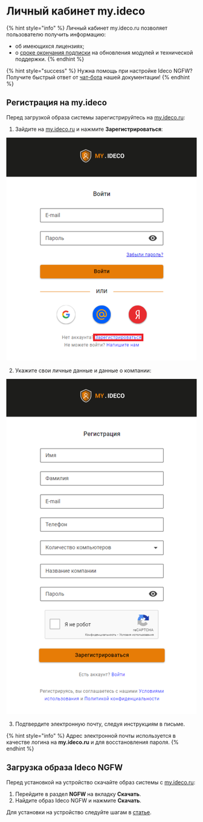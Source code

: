 # Личный кабинет my.ideco

{% hint style="info" %}
Личный кабинет my.ideco.ru позволяет пользователю получить информацию:

* об имеющихся лицензиях;
* о [сроке окончания подписки](https://2020.ideco.ru/development) на обновления модулей и технической поддержки.
{% endhint %}

{% hint style="success" %}
Нужна помощь при настройке Ideco NGFW? Получите быстрый ответ от [чат-бота](https://gpt-docs.ideco.ru/) нашей документации!
{% endhint %}

## Регистрация на my.ideco

Перед загрузкой образа системы зарегистрируйтесь на [my.ideco.ru](https://my.ideco.ru/):

1. Зайдите на [my.ideco.ru](https://my.ideco.ru/) и нажмите **Зарегистрироваться**:

![](../.gitbook/assets/my-ideco.png)

2. Укажите свои личные данные и данные о компании:

![](../.gitbook/assets/my-ideco1.png)

3. Подтвердите электронную почту, следуя инструкциям в письме.

{% hint style="info" %}
Адрес электронной почты используется в качестве логина на **my.ideco.ru** и для восстановления пароля.
{% endhint %}

## Загрузка образа Ideco NGFW 

Перед установкой на устройство скачайте образ системы с [my.ideco.ru](https://my.ideco.ru/):

1. Перейдите в раздел **NGFW** на вкладку **Скачать**.
2. Найдите образ Ideco NGFW и нажмите **Скачать**.

Для установки на устройство следуйте шагам в [статье](./preparation-install.md).
